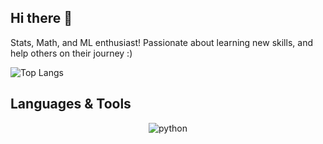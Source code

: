 ## Hi there 👋

Stats, Math, and ML enthusiast! 
Passionate about learning new skills, and help others on their journey :) 

![Top Langs](https://github-readme-stats.vercel.app/api/top-langs/?username=rmateusc)

## Languages & Tools
<div align="center">
<img src="https://img.shields.io/badge/Python-3776AB?style=for-the-badge&logo=python&logoColor=white" alt="python" />
